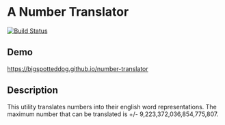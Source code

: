 # A Number Translator
[![Build Status](https://travis-ci.org/bigspotteddog/number-translator.svg)](https://travis-ci.org/bigspotteddog/number-translator)

## Demo

https://bigspotteddog.github.io/number-translator

## Description

This utility translates numbers into their english word representations.
The maximum number that can be translated is +/- 9,223,372,036,854,775,807.